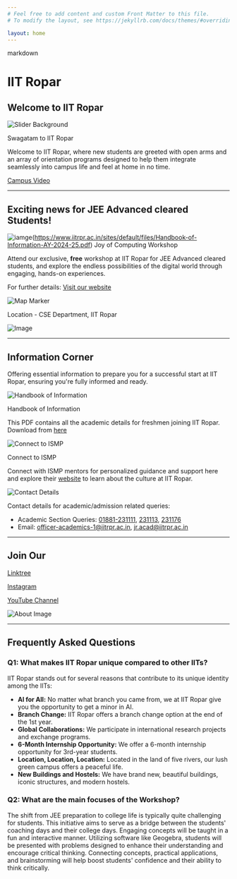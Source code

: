 ```yaml
---
# Feel free to add content and custom Front Matter to this file.
# To modify the layout, see https://jekyllrb.com/docs/themes/#overriding-theme-defaults

layout: home
---
```


markdown
# IIT Ropar

## Welcome to IIT Ropar

![Slider Background](images/slider-bg3.png)

Swagatam to IIT Ropar

Welcome to IIT Ropar, where new students are greeted with open arms and an array of orientation programs designed to help them integrate seamlessly into campus life and feel at home in no time.

[Campus Video](https://drive.google.com/file/d/1Iq39k0rplGGp_Yc4FM37wGkj0QKrDReW/view)

---

## Exciting news for JEE Advanced cleared Students!

<!--![Image](images/s2.png)-->
![iamge](images/s2.png)(https://www.iitrpr.ac.in/sites/default/files/Handbook-of-Information-AY-2024-25.pdf)
Joy of Computing Workshop

Attend our exclusive, **free** workshop at IIT Ropar for JEE Advanced cleared students, and explore the endless possibilities of the digital world through engaging, hands-on experiences.

For further details: [Visit our website](https://www.iitrpr.ac.in/swagatam/)

![Map Marker](https://www.google.com/maps/place/S.+Ramanujan+Block+-+IIT+Ropar/@30.9688583,76.4750874,18.28z/data=!4m6!3m5!1s0x39055541f9d03931:0xd82463b14ef85ff0!8m2!3d30.9689972!4d76.4756899!16s%2Fg%2F11g22z9t9g?entry=ttu)

Location - CSE Department, IIT Ropar

![Image](images/imgg.png)

---

## Information Corner

Offering essential information to prepare you for a successful start at IIT Ropar, ensuring you're fully informed and ready.

![Handbook of Information](images/s5.png)

Handbook of Information

This PDF contains all the academic details for freshmen joining IIT Ropar. Download from [here](https://www.iitrpr.ac.in/sites/default/files/Handbook-of-Information-AY-2024-25.pdf)

![Connect to ISMP](images/s6.png)

Connect to ISMP

Connect with ISMP mentors for personalized guidance and support here and explore their [website](https://www.iitrpr.ac.in/ismp/) to learn about the culture at IIT Ropar.

![Contact Details](images/s7.png)

Contact details for academic/admission related queries:

- Academic Section Queries: [01881-231111](tel:+91881231111), [231113](tel:+91881231113), [231176](tel:+91881231176)
- Email: [officer-academics-1@iitrpr.ac.in](mailto:officer-academics-1@iitrpr.ac.in), [jr.acad@iitrpr.ac.in](mailto:jr.acad@iitrpr.ac.in)

---

## Join Our

[Linktree](https://linktr.ee/iitropar)

[Instagram](https://www.instagram.com/iit_ropar_official?utm_source=ig_web_button_share_sheet&igsh=ZDNlZDc0MzIxNw==)

[YouTube Channel](https://www.youtube.com/@VidyaVaniIITRopar)

![About Image](images/about-img.jpg)

---

## Frequently Asked Questions

### Q1: What makes IIT Ropar unique compared to other IITs?

IIT Ropar stands out for several reasons that contribute to its unique identity among the IITs:

- **AI for All:** No matter what branch you came from, we at IIT Ropar give you the opportunity to get a minor in AI.
- **Branch Change:** IIT Ropar offers a branch change option at the end of the 1st year.
- **Global Collaborations:** We participate in international research projects and exchange programs.
- **6-Month Internship Opportunity:** We offer a 6-month internship opportunity for 3rd-year students.
- **Location, Location, Location:** Located in the land of five rivers, our lush green campus offers a peaceful life.
- **New Buildings and Hostels:** We have brand new, beautiful buildings, iconic structures, and modern hostels.

### Q2: What are the main focuses of the Workshop?

The shift from JEE preparation to college life is typically quite challenging for students. This initiative aims to serve as a bridge between the students' coaching days and their college days. Engaging concepts will be taught in a fun and interactive manner. Utilizing software like Geogebra, students will be presented with problems designed to enhance their understanding and encourage critical thinking. Connecting concepts, practical applications, and brainstorming will help boost students' confidence and their ability to think critically.
